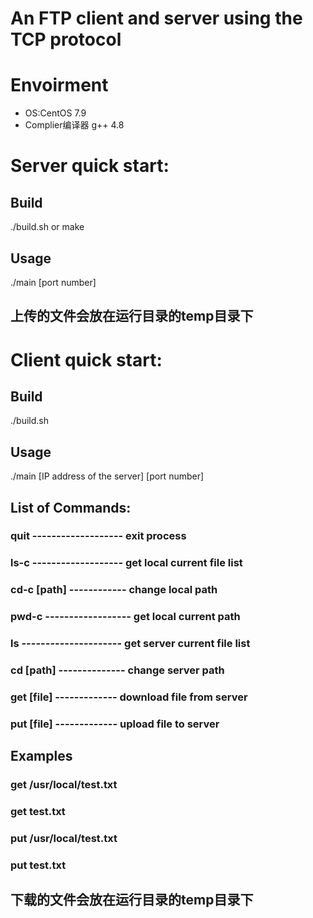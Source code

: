 # An FTP client and server using the TCP protocol 

# Envoirment
- OS:CentOS 7.9
- Complier编译器 g++ 4.8

# Server quick start:

## Build 
./build.sh
or
make

## Usage
./main [port number]

## 上传的文件会放在运行目录的temp目录下


# Client quick start:

## Build
./build.sh

## Usage
./main [IP address of the server] [port number]

## List of Commands:
### quit ------------------- exit process
### ls-c	------------------- get local current file list
### cd-c [path]	------------ change local path
### pwd-c ------------------ get local current path
### ls --------------------- get server current file list
### cd [path] -------------- change server path
### get [file] ------------- download file from server
### put [file] ------------- upload file to server

## Examples
### get /usr/local/test.txt
### get test.txt

### put /usr/local/test.txt
### put test.txt

## 下载的文件会放在运行目录的temp目录下
